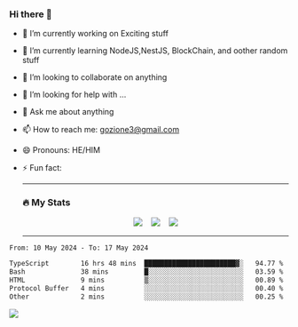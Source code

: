 ### Hi there 👋

<!--
**charlieScript/charlieScript** is a ✨ _special_ ✨ repository because its `README.md` (this file) appears on your GitHub profile.

Here are some ideas to get you started: -->

- 🔭 I’m currently working on Exciting stuff
- 🌱 I’m currently learning NodeJS,NestJS, BlockChain, and oother random stuff
- 👯 I’m looking to collaborate on anything
- 🤔 I’m looking for help with ...
- 💬 Ask me about anything
- 📫 How to reach me: gozione3@gmail.com
- 😄 Pronouns: HE/HIM
- ⚡ Fun fact:


  ---

  ### :fire: My Stats

  <div id="stats" align="center">
  <img src="http://github-readme-streak-stats.herokuapp.com?user=charlieScript&theme=dark&date_format=M%20j%5B%2C%20Y%5D" />&nbsp;&nbsp;&nbsp;
  <img src="https://github-readme-stats.vercel.app/api/top-langs/?username=charlieScript&layout=compact&theme=vision-friendly-dark"/>&nbsp;&nbsp;&nbsp;
  <img src="https://github-readme-stats.vercel.app/api?username=charlieScript&show_icons=true&theme=radical"/>
  </div>

  ---



<!--START_SECTION:waka-->

```txt
From: 10 May 2024 - To: 17 May 2024

TypeScript        16 hrs 48 mins  ███████████████████████▓░   94.77 %
Bash              38 mins         █░░░░░░░░░░░░░░░░░░░░░░░░   03.59 %
HTML              9 mins          ▒░░░░░░░░░░░░░░░░░░░░░░░░   00.89 %
Protocol Buffer   4 mins          ░░░░░░░░░░░░░░░░░░░░░░░░░   00.40 %
Other             2 mins          ░░░░░░░░░░░░░░░░░░░░░░░░░   00.25 %
```

<!--END_SECTION:waka-->
![](https://komarev.com/ghpvc/?username=charlieScript)
